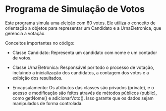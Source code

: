 # Programa de Simulação de Votos
Este programa simula uma eleição com 60 votos. Ele utiliza o conceito de orientação a objetos para representar um Candidato e a UrnaEletronica, que gerencia a votação.

Conceitos importantes no código:

- Classe Candidato: Representa um candidato com nome e um contador de votos.

- Classe UrnaEletronica: Responsável por todo o processo de votação, incluindo a inicialização dos candidatos, a contagem dos votos e a exibição dos resultados.

- Encapsulamento: Os atributos das classes são privados (private), e o acesso e modificação são feitos através de métodos públicos (public), como getNome() e adicionarVoto(). Isso garante que os dados sejam manipulados de forma controlada.